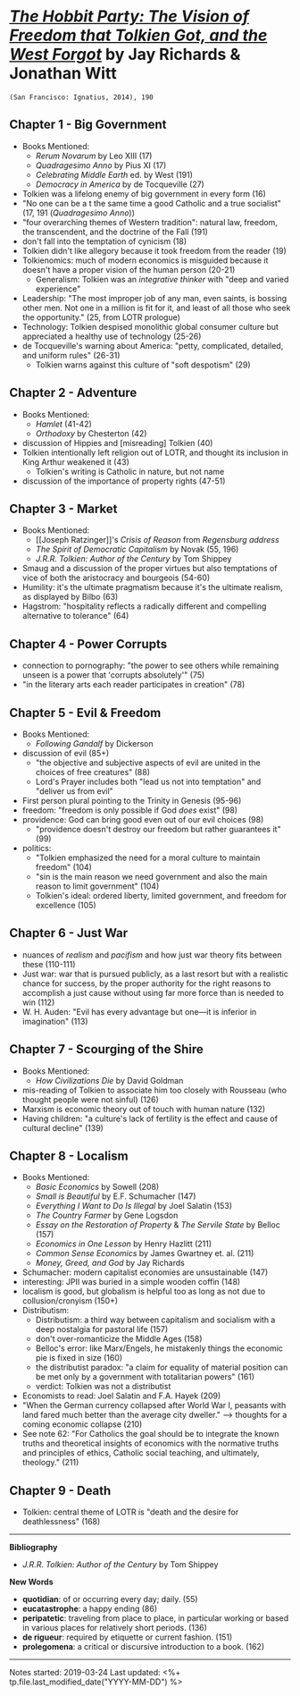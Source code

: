 # [*The Hobbit Party: The Vision of Freedom that Tolkien Got, and the West Forgot*](https://www.amazon.com/Hobbit-Party-Vision-Freedom-Tolkien/dp/1586178237) by Jay Richards & Jonathan Witt

`(San Francisco: Ignatius, 2014), 190`

## Chapter 1 - Big Government
- Books Mentioned:
  - *Rerum Novarum* by Leo XIII (17)
  - *Quadragesimo Anno* by Pius XI (17)
  - *Celebrating Middle Earth* ed. by West (191)
  - *Democracy in America* by de Tocqueville (27)
- Tolkien was a lifelong enemy of big government in every form (16)
- "No one can be a t the same time a good Catholic and a true socialist" (17, 191 (*Quadragesimo Anno*))
- "four overarching themes of Western tradition": natural law, freedom, the transcendent, and the doctrine of the Fall (191)
- don't fall into the temptation of cynicism (18)
- Tolkien didn't like allegory because it took freedom from the reader (19)
- Tolkienomics: much of modern economics is misguided because it doesn't have a proper vision of the human person (20-21)
  - Generalism: Tolkien was an *integrative thinker* with "deep and varied experience"
- Leadership: "The most improper job of any man, even saints, is bossing other men. Not one in a million is fit for it, and least of all those who seek the opportunity." (25, from LOTR prologue)
- Technology: Tolkien despised monolithic global consumer culture but appreciated a healthy use of technology (25-26)
- de Tocqueville's warning about America: "petty, complicated, detailed, and uniform rules" (26-31)
  - Tolkien warns against this culture of "soft despotism" (29)


## Chapter 2 - Adventure
- Books Mentioned:
  - *Hamlet* (41-42)
  - *Orthodoxy* by Chesterton (42)
- discussion of Hippies and [misreading] Tolkien (40)
- Tolkien intentionally left religion out of LOTR, and thought its inclusion in King Arthur weakened it (43)
  - Tolkien's writing is Catholic in nature, but not name
- discussion of the importance of property rights (47-51)


## Chapter 3 - Market
- Books Mentioned:
  - [[Joseph Ratzinger]]'s *Crisis of Reason* from *Regensburg address*
  - *The Spirit of Democratic Capitalism* by Novak (55, 196)
  - *J.R.R. Tolkien: Author of the Century* by Tom Shippey
- Smaug and a discussion of the proper virtues but also temptations of vice of both the aristocracy and bourgeois (54-60)
- Humility: it's the ultimate pragmatism because it's the ultimate realism, as displayed by Bilbo (63)
- Hagstrom: "hospitality reflects a radically different and compelling alternative to tolerance" (64)


## Chapter 4 - Power Corrupts
- connection to pornography: "the power to see others while remaining unseen is a power that 'corrupts absolutely'" (75)
- "in the literary arts each reader participates in creation" (78)


## Chapter 5 - Evil & Freedom
- Books Mentioned:
  - *Following Gandalf* by Dickerson
- discussion of evil (85+)
  - "the objective and subjective aspects of evil are united in the choices of free creatures" (88)
  - Lord's Prayer includes both "lead us not into temptation" and "deliver us from evil"
- First person plural pointing to the Trinity in Genesis (95-96)
- freedom: "freedom is only possible if God *does* exist" (98)
- providence: God can bring good even out of our evil choices (98)
  - "providence doesn't destroy our freedom but rather guarantees it" (99)
- politics: 
  - "Tolkien emphasized the need for a moral culture to maintain freedom" (104)
  - "sin is the main reason we need government and also the main reason to limit government" (104)
  - Tolkien's ideal: ordered liberty, limited government, and freedom for excellence (105)


## Chapter 6 - Just War
- nuances of *realism* and *pacifism* and how just war theory fits between these (110-111)
- Just war: war that is pursued publicly, as a last resort but with a realistic chance for success, by the proper authority for the right reasons to accomplish a just cause without using far more force than is needed to win (112)
- W. H. Auden: "Evil has every advantage but one—it is inferior in imagination" (113)


## Chapter 7 - Scourging of the Shire
- Books Mentioned:
  - *How Civilizations Die* by David Goldman
- mis-reading of Tolkien to associate him too closely with Rousseau (who thought people were not sinful) (126)
- Marxism is economic theory out of touch with human nature (132)
- Having children: "a culture's lack of fertility is the effect and cause of cultural decline" (139)


## Chapter 8 - Localism
- Books Mentioned:
  - *Basic Economics* by Sowell (208)
  - *Small is Beautiful* by E.F. Schumacher (147)
  - *Everything I Want to Do Is Illegal* by Joel Salatin (153)
  - *The Country Farmer* by Gene Logsdon
  - *Essay on the Restoration of Property* & *The Servile State* by Belloc (157)
  - *Economics in One Lesson* by Henry Hazlitt (211)
  - *Common Sense Economics* by James Gwartney et. al. (211)
  - *Money, Greed, and God* by Jay Richards
- Schumacher: modern capitalist economies are unsustainable (147)
- interesting: JPII was buried in a simple wooden coffin (148)
- localism is good, but globalism is helpful too as long as not due to collusion/cronyism (150+)
- Distributism:
  - Distributism: a third way between capitalism and socialism with a deep nostalgia for pastoral life (157)
  - don't over-romanticize the Middle Ages (158)
  - Belloc's error: like Marx/Engels, he mistakenly things the economic pie is fixed in size (160)
  - the distributist paradox: "a claim for equality of material position can be met only by a government with totalitarian powers" (161)
  - verdict: Tolkien was not a distributist
- Economists to read: Joel Salatin and F.A. Hayek (209)
- "When the German currency collapsed after World War I, peasants with land fared much better than the average city dweller." --> thoughts for a coming economic collapse (210)
- See note 62: "For Catholics the goal should be to integrate the known truths and theoretical insights of economics with the normative truths and principles of ethics, Catholic social teaching, and ultimately, theology." (211)

## Chapter 9 - Death
- Tolkien: central theme of LOTR is "death and the desire for deathlessness" (168)

--- 

**Bibliography**

- *J.R.R. Tolkien: Author of the Century* by Tom Shippey

**New Words**

- **quotidian**: of or occurring every day; daily. (55)
- **eucatastrophe**: a happy ending (86)
- **peripatetic**: traveling from place to place, in particular working or based in various places for relatively short periods. (136)
- **de rigueur**: required by etiquette or current fashion. (151)
- **prolegomena**: a critical or discursive introduction to a book. (162)

---
Notes started: 2019-03-24
Last updated: <%+ tp.file.last_modified_date("YYYY-MM-DD") %>

